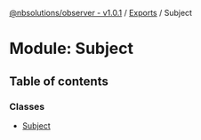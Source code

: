 [@nbsolutions/observer - v1.0.1](../README.md) / [Exports](../modules.md) / Subject

# Module: Subject

## Table of contents

### Classes

- [Subject](../classes/subject.subject-1.md)
